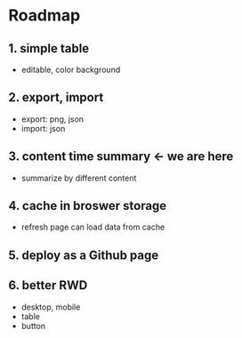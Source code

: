 # Roadmap
## 1. simple table
- editable, color background

## 2. export, import
- export: png, json
- import: json

## 3. content time summary <- we are here
- summarize by different content

## 4. cache in broswer storage
- refresh page can load data from cache

## 5. deploy as a Github page

## 6. better RWD
- desktop, mobile
- table
- button
